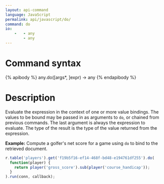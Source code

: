 ```yaml
---
layout: api-command
language: JavaScript
permalink: api/javascript/do/
command: do
io:
    -   - any
        - any
---
```


# Command syntax #

{% apibody %}
any.do([args*, ]expr) &rarr; any
{% endapibody %}

# Description #

Evaluate the expression in the context of one or more value bindings. The values to be bound may be passed in as arguments to `do`, or chained from previous commands. The last argument is always the expression to evaluate. The type of the result is the type of the value returned from the expression.

__Example:__ Compute a golfer's net score for a game using `do` to bind to the retrieved document.

```js
r.table('players').get('f19b5f16-ef14-468f-bd48-e194761df255').do(
  function(player) {
    return player('gross_score').sub(player('course_handicap'));
  }
).run(conn, callback);
```